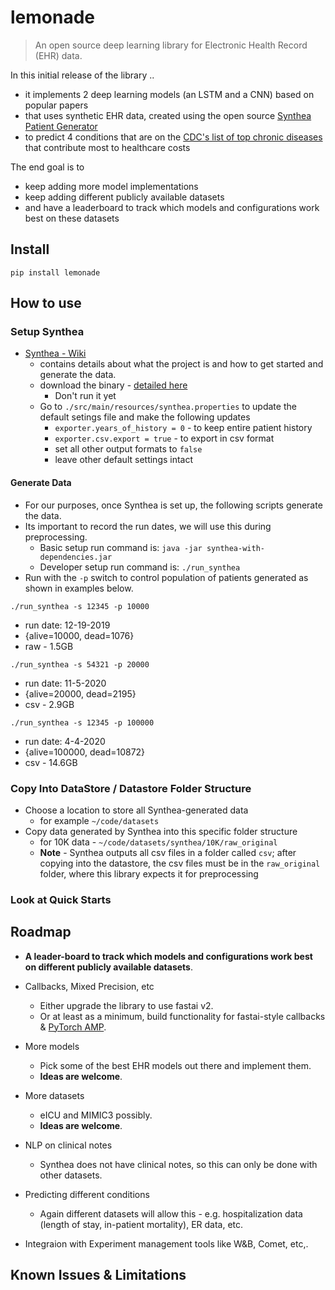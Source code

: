 # lemonade
> An open source deep learning library for Electronic Health Record (EHR) data.


In this initial release of the library ..
- it implements 2 deep learning models (an LSTM and a CNN) based on popular papers 
- that uses synthetic EHR data, created using the open source [Synthea Patient Generator](https://github.com/synthetichealth/synthea/wiki)
- to predict 4 conditions that are on the [CDC's list of top chronic diseases](https://www.cdc.gov/chronicdisease/about/costs/index.htm) that contribute most to healthcare costs

The end goal is to 
- keep adding more model implementations 
- keep adding different publicly available datasets 
- and have a leaderboard to track which models and configurations work best on these datasets

## Install

`pip install lemonade`

## How to use

### Setup Synthea

- [Synthea - Wiki](https://github.com/synthetichealth/synthea/wiki)
    - contains details about what the project is and how to get started and generate the data.
    - download the binary - [detailed here](https://github.com/synthetichealth/synthea/wiki/Basic-Setup-and-Running)
        - Don't run it yet
    - Go to `./src/main/resources/synthea.properties` to update the default setings file and make the following updates
        - `exporter.years_of_history = 0` - to keep entire patient history
        - `exporter.csv.export = true` - to export in csv format
        - set all other output formats to `false`
        - leave other default settings intact

#### Generate Data
- For our purposes, once Synthea is set up, the following scripts generate the data. 
- Its important to record the run dates, we will use this during preprocessing.
    - Basic setup run command is: `java -jar synthea-with-dependencies.jar` 
    - Developer setup run command is: `./run_synthea` 
- Run with the `-p` switch to control population of patients generated as shown in examples below. 

`./run_synthea -s 12345 -p 10000`
- run date: 12-19-2019
- {alive=10000, dead=1076}
- raw - 1.5GB

`./run_synthea -s 54321 -p 20000`
- run date: 11-5-2020
- {alive=20000, dead=2195}
- csv - 2.9GB

`./run_synthea -s 12345 -p 100000`
- run date: 4-4-2020
- {alive=100000, dead=10872}
- csv - 14.6GB

### Copy Into DataStore / Datastore Folder Structure
- Choose a location to store all Synthea-generated data 
    - for example `~/code/datasets`
- Copy data generated by Synthea into this specific folder structure 
    - for 10K data - `~/code/datasets/synthea/10K/raw_original`
    - **Note** - Synthea outputs all csv files in a folder called `csv`; after copying into the datastore, the csv files must be in the `raw_original` folder, where this library expects it for preprocessing
    
### Look at Quick Starts 

## Roadmap
- **A leader-board to track which models and configurations work best on different publicly available datasets**.


- Callbacks, Mixed Precision, etc
    - Either upgrade the library to use fastai v2.
    - Or at least as a minimum, build functionality for fastai-style callbacks & [PyTorch AMP](https://pytorch.org/docs/stable/amp.html).

- More models
    - Pick some of the best EHR models out there and implement them.
    - **Ideas are welcome**.
- More datasets
    - eICU and MIMIC3 possibly.
    - **Ideas are welcome**.
- NLP on clinical notes
    - Synthea does not have clinical notes, so this can only be done with other datasets.
- Predicting different conditions
    - Again different datasets will allow this - e.g. hospitalization data (length of stay, in-patient mortality), ER data, etc.
- Integraion with Experiment management tools like W&B, Comet, etc,.

## Known Issues & Limitations
